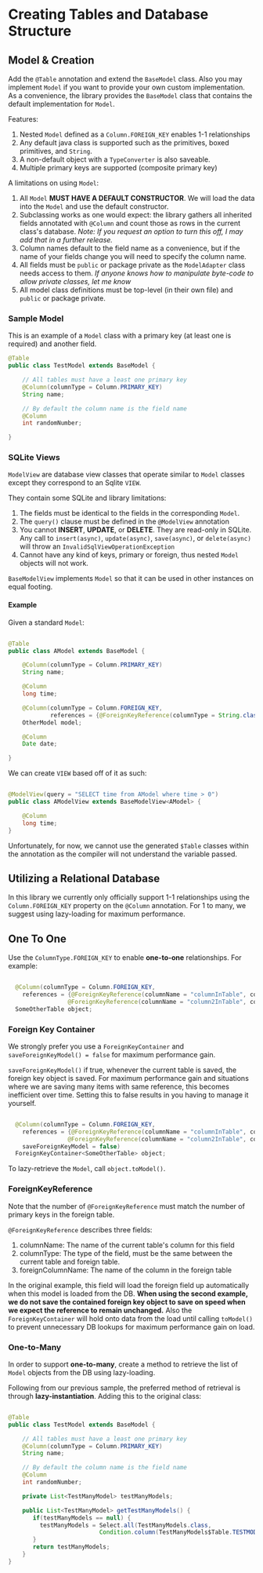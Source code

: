 # Creating Tables and Database Structure

## Model & Creation

Add the ```@Table``` annotation and extend the ```BaseModel``` class. Also you may implement ```Model``` if you want to provide your own
custom implementation. As a convenience, the library provides the ```BaseModel``` class that contains the default implementation for ```Model```. 

Features:
  1. Nested ```Model``` defined as a ```Column.FOREIGN_KEY``` enables 1-1 relationships
  2. Any default java class is supported such as the primitives, boxed primitives, and ```String```.
  3. A non-default object with a ```TypeConverter``` is also saveable. 
  4. Multiple primary keys are supported (composite primary key)

A limitations on using ```Model```:
  1. All ```Model``` **MUST HAVE A DEFAULT CONSTRUCTOR**. We will load the data into the ```Model``` and use the default constructor.
  2. Subclassing works as one would expect: the library gathers all inherited fields annotated with ```@Column``` and count those as rows in the current class's database. 
    _Note: If you request an option to turn this off, I may add that in a further release._ 
  3. Column names default to the field name as a convenience, but if the name of your fields change you will need to specify the column name.
  4. All fields must be ```public``` or package private as the ```ModelAdapter``` class needs access to them. 
  _If anyone knows how to manipulate byte-code to allow private classes, let me know_
  5. All model class definitions must be top-level (in their own file) and ```public``` or package private.


### Sample Model

This is an example of a ```Model``` class with a primary key (at least one is required) and another field. 

```java
@Table
public class TestModel extends BaseModel {

    // All tables must have a least one primary key
    @Column(columnType = Column.PRIMARY_KEY)
    String name;

    // By default the column name is the field name
    @Column
    int randomNumber;

}

```

### SQLite Views

```ModelView``` are database view classes that operate similar to ```Model``` classes except they correspond to an Sqlite ```VIEW```.

They contain some SQLite and library limitations:
  1. The fields must be identical to the fields in the corresponding ```Model```.
  2. The ```query()``` clause must be defined in the ```@ModelView``` annotation
  3. You cannot **INSERT**, **UPDATE**, or **DELETE**. They are read-only in SQLite. 
  Any call to ```insert(async)```, ```update(async)```, ```save(async)```, or ```delete(async)``` will throw 
  an ```InvalidSqlViewOperationException```
  4. Cannot have any kind of keys, primary or foreign, thus nested ```Model``` objects will not work.
  
```BaseModelView``` implements ```Model``` so that it can be used in other instances on equal footing. 

#### Example

Given a standard ```Model```:

```java

@Table
public class AModel extends BaseModel {

    @Column(columnType = Column.PRIMARY_KEY)
    String name;

    @Column
    long time;

    @Column(columnType = Column.FOREIGN_KEY,
            references = {@ForeignKeyReference(columnType = String.class, columnName = "otherModel", foreignColumnName = "name")})
    OtherModel model;

    @Column
    Date date;

}


```

We can create  ```VIEW``` based off of it as such:

```java

@ModelView(query = "SELECT time from AModel where time > 0")
public class AModelView extends BaseModelView<AModel> {

    @Column
    long time;
}

```

Unfortunately, for now, we cannot use the generated ```$Table``` classes within the annotation as the compiler will not understand the variable passed.

## Utilizing a Relational Database

In this library we currently only officially support 1-1 relationships using the ```Column.FOREIGN_KEY``` property on the ```@Column``` annotation.
For 1 to many, we suggest using lazy-loading for maximum performance. 

## One To One

Use the ```ColumnType.FOREIGN_KEY``` to enable **one-to-one** relationships. For example:

```java

  @Column(columnType = Column.FOREIGN_KEY, 
    references = {@ForeignKeyReference(columnName = "columnInTable", columnType = String.class, foreignColumnName = "columnInForeignKeyTable"), 
                 @ForeignKeyReference(columnName = "column2InTable", columnType = String.class, foreignColumnName = "column2InForeignKeyTable")})
  SomeOtherTable object;

```

### Foreign Key Container

We strongly prefer you use a ```ForeignKeyContainer``` and ```saveForeignKeyModel() = false``` for maximum performance gain.

```saveForeignKeyModel()``` if true, whenever the current table is saved, the foreign key object is saved. For maximum performance gain and situations where we are saving many items with same reference, this becomes inefficient over time. Setting this to false results in you having to manage it yourself.

```java

  @Column(columnType = Column.FOREIGN_KEY, 
    references = {@ForeignKeyReference(columnName = "columnInTable", columnType = String.class, foreignColumnName = "columnInForeignKeyTable"), 
                 @ForeignKeyReference(columnName = "column2InTable", columnType = String.class, foreignColumnName = "column2InForeignKeyTable")},
    saveForeignKeyModel = false)
  ForeignKeyContainer<SomeOtherTable> object;

```

To lazy-retrieve the ```Model```, call ```object.toModel()```. 

### ForeignKeyReference

Note that the number of ```@ForeignKeyReference``` must match the number of primary keys in the foreign table. 

```@ForeignKeyReference``` describes three fields:
  1. columnName: The name of the current table's column for this field
  2. columnType: The type of the field, must be the same between the current table and foreign table.
  3. foreignColumnName: The name of the column in the foreign table

In the original example, this field will load the foreign field up automatically when this model is loaded from the DB. __When using the second example, we do not save the contained foreign key object to save on speed when we expect the reference to remain unchanged.__ Also the ```ForeignKeyContainer``` will hold onto data from the load until calling ```toModel()``` to prevent unnecessary DB lookups for maximum performance gain on load.

### One-to-Many

In order to support **one-to-many**, create a method to retrieve the list of ```Model``` objects from the DB using lazy-loading.

Following from our previous sample, the preferred method of retrieval is through **lazy-instantiation**. Adding this to the original class: 

```java

@Table
public class TestModel extends BaseModel {

    // All tables must have a least one primary key
    @Column(columnType = Column.PRIMARY_KEY)
    String name;

    // By default the column name is the field name
    @Column
    int randomNumber;

    private List<TestManyModel> testManyModels;

    public List<TestManyModel> getTestManyModels() {
       if(testManyModels == null) {
         testManyModels = Select.all(TestManyModels.class, 
                          Condition.column(TestManyModels$Table.TESTMODELNAME).is(name));
       }
       return testManyModels;
    }
}

```

